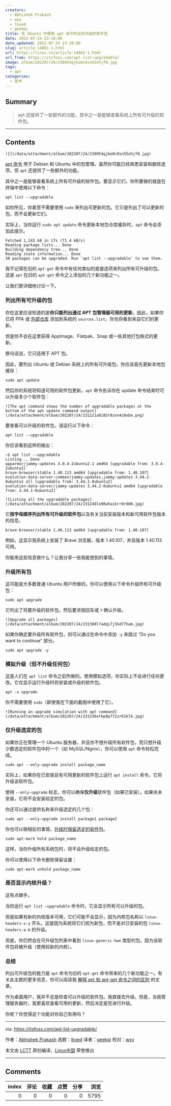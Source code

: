 ```yaml
---
creators:
  - Abhishek Prakash
  - wxy
  - lkxed
  - geekpi
title: 在 Ubuntu 中使用 apt 命令列出可升级的软件包
date: 2022-07-24 23:10:00
date_updated: 2022-07-24 23:10:00
slug: article-14861-1.html
url: https://linux.cn/article-14861-1.html
url_from: https://itsfoss.com/apt-list-upgradable/
image: album/202207/24/230954qjko0c0sn55ohjf0.jpg
tags:
  - apt
categories:
  - 技术
---
```


## Summary

> apt 还提供了一些额外的功能，其中之一是能够查看系统上所有可升级的软件包。

***

<!-- more -->

## Contents

`![](/data/attachment/album/202207/24/230954qjko0c0sn55ohjf0.jpg)`

[apt 命令](https://itsfoss.com/apt-command-guide/) 用于 Debian 和 Ubuntu 中的包管理。虽然你可能已经熟悉安装和删除选项，但 `apt` 还提供了一些额外的功能。

其中之一是能够查看系统上所有可升级的软件包。要显示它们，你所要做的就是在终端中使用以下命令：

```shell
apt list --upgradable
```

如你所见，你甚至不需要使用 `sudo` 来列出可更新的包。它只是列出了可以更新的包，而不会更新它们。

实际上，当你运行 `sudo apt update` 命令更新本地包仓库缓存时，`apt` 命令会添加此提示。

```shell
Fetched 1,243 kB in 17s (71.4 kB/s)           
Reading package lists... Done
Building dependency tree... Done
Reading state information... Done
30 packages can be upgraded. Run 'apt list --upgradable' to see them.
```

我不记得在旧的 `apt-get` 命令中有任何类似的直接选项来列出所有可升级的包。这是 `apt` 在旧的 `apt-get` 命令之上添加的几个新功能之一。

让我们更详细地讨论一下。

### 列出所有可升级的包

你在这里应该知道的是**你只能列出通过 APT 包管理器可用的更新**。因此，如果你已将 PPA 或 [外部仓库](https://itsfoss.com/adding-external-repositories-ubuntu/) 添加到系统的 `sources.list`，你也将看到来自它们的更新。

但是你不会在这里获得 AppImage、Flatpak、Snap 或一些其他打包格式的更新。

换句话说，它只适用于 APT 包。

因此，要列出 Ubuntu 或 Debian 系统上的所有可升级包，你应该首先更新本地包缓存：

```shell
sudo apt update
```

然后你的系统将知道可用的软件包更新。`apt` 命令告诉你在 update 命令结束时可以升级多少个软件包：

`![The apt command shows the number of upgradable packages at the bottom of the apt update command output](/data/attachment/album/202207/24/231221a8i85r8zvn4z8xbe.png)`

要查看可以升级的软件包，请运行以下命令：

```shell
apt list --upgradable
```

你应该看到这样的输出：

```shell
~$ apt list --upgradable 
Listing... Done
apparmor/jammy-updates 3.0.4-2ubuntu2.1 amd64 [upgradable from: 3.0.4-2ubuntu2]
brave-browser/stable 1.40.113 amd64 [upgradable from: 1.40.107]
evolution-data-server-common/jammy-updates,jammy-updates 3.44.2-0ubuntu1 all [upgradable from: 3.44.1-0ubuntu2]
evolution-data-server/jammy-updates 3.44.2-0ubuntu1 amd64 [upgradable from: 3.44.1-0ubuntu2]
```

`![Listing all the upgradable packages](/data/attachment/album/202207/24/231248le90whaikrr0r600.jpg)`

它**按字母顺序列出所有可升级的软件包**以及有关当前安装版本和新可用软件包版本的信息。

```shell
brave-browser/stable 1.40.113 amd64 [upgradable from: 1.40.107]
```

例如，这显示我系统上安装了 Brave 浏览器，版本 1.40.107，并且版本 1.40.113 可用。

你能用这些信息做什么？让我分享一些我能想到的事情。

### 升级所有包

这可能是大多数普通 Ubuntu 用户所做的。你可以使用以下命令升级所有可升级包：

```shell
sudo apt upgrade
```

它列出了将要升级的软件包，然后要求按回车或 `Y` 确认升级。

`![Upgrade all packages](/data/attachment/album/202207/24/231300l7adqi7j3kd77ham.jpg)`

如果你确定要升级所有软件包，则可以通过在命令中添加 `-y` 来跳过 “Do you want to continue” 部分。

```shell
sudo apt upgrade -y
```

### 模拟升级（但不升级任何包）

这是人们在 `apt list` 命令之前所做的。使用模拟选项，你实际上不会进行任何更改。它仅显示运行升级时将安装或升级的软件包。

```shell
apt -s upgrade
```

你不需要使用 `sudo`（即使我在下面的截图中使用了它）。

`![Running an upgrade simulation with apt command](/data/attachment/album/202207/24/231336xtkp8p772zr61kl6.jpg)`

### 仅升级选定的包

如果你正在管理一个 Ubuntu 服务器，并且你不想升级所有软件包，而只想升级少数选定的软件包中的一个（如 MySQL/Ngnix），你可以使用 `apt` 命令轻松完成。

```shell
sudo apt --only-upgrade install package_name
```

实际上，如果你在已安装且有可用更新的软件包上运行 `apt install` 命令，它将升级该软件包。

使用 `--only-upgrade` 标志，你可以确保**仅升级**软件包（如果已安装）。如果尚未安装，它将不会安装给定的包。

你还可以通过提供名称来升级选定的几个包：

```shell
sudo apt --only-upgrade install package1 package2
```

你也可以做相反的事情，[升级时保留选定的软件包](https://itsfoss.com/prevent-package-update-ubuntu/)。

```shell
sudo apt-mark hold package_name
```

这样，当你升级所有系统包时，将不会升级给定的包。

你可以使用以下命令删除保留设置：

```shell
sudo apt-mark unhold package_name
```

### 是否显示内核升级？

这有点棘手。

当你运行 `apt list –upgradable` 命令时，它会显示所有可以升级的包。

但是如果有新的内核版本可用，它们可能不会显示，因为内核包名称以 `linux-headers-x-y` 开头。这是因为系统将它们视为新包，而不是对已安装的包 `linux-headers-a-b` 的升级。

但是，你仍然会在可升级包列表中看到 `linux-generic-hwe` 类型的包，因为该软件包将被升级（使用较新的内核）。

### 总结

列出可升级包的能力是 `apt` 命令为旧的 `apt-get` 命令带来的几个新功能之一。有关此主题的更多信息，你可以阅读我 [解释 apt 和 apt-get 命令之间的区别](https://itsfoss.com/apt-vs-apt-get-difference/) 的文章。

作为桌面用户，我并不总是检查可以升级的软件包。我直接去升级。但是，当我管理服务器时，我更喜欢查看可用的更新，然后决定是否进行升级。

你呢？你觉得这个功能对你自己有用吗？

---

via: <https://itsfoss.com/apt-list-upgradable/>

作者：[Abhishek Prakash](https://itsfoss.com/author/abhishek/) 选题：[lkxed](https://github.com/lkxed) 译者：[geekpi](https://github.com/geekpi) 校对：[wxy](https://github.com/wxy)

本文由 [LCTT](https://github.com/LCTT/TranslateProject) 原创编译，[Linux中国](https://linux.cn/) 荣誉推出

***

## Comments


|   index |   评论 |   收藏 |   点赞 |   分享 |   浏览 |
|--------:|-------:|-------:|-------:|-------:|-------:|
|       0 |      0 |      0 |      0 |      0 |   5795 |
